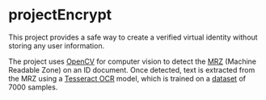 # projectEncrypt
This project provides a safe way to create a verified virtual identity without storing any user information. 

The project uses [OpenCV](https://link-url-here.org](https://pypi.org/project/opencv-python/)https://pypi.org/project/opencv-python/) for computer vision to detect
the [MRZ](https://en.wikipedia.org/wiki/Machine-readable_passport) (Machine Readable Zone) on an ID document. Once detected, text is extracted from the 
MRZ using a [Tesseract OCR](https://github.com/tesseract-ocr/tesseract) model, which is trained on a [dataset](https://github.com/DoubangoTelecom/tesseractMRZ/tree/master/tessdata_best) 
of 7000 samples.
